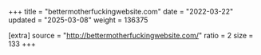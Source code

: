 +++
title = "bettermotherfuckingwebsite.com"
date = "2022-03-22"
updated = "2025-03-08"
weight = 136375

[extra]
source = "http://bettermotherfuckingwebsite.com/"
ratio = 2
size = 133
+++
